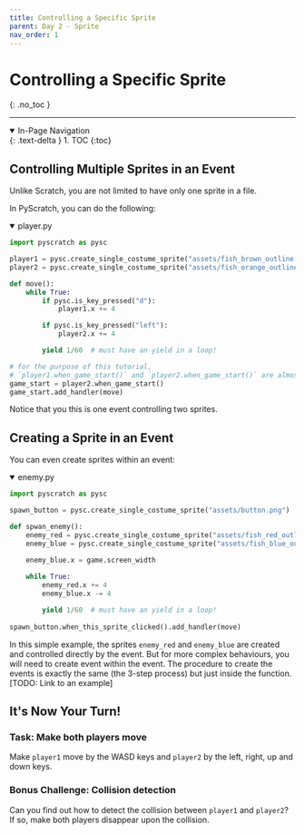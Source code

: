 ```yaml
---
title: Controlling a Specific Sprite
parent: Day 2 - Sprite
nav_order: 1
---
```

# Controlling a Specific Sprite
{: .no_toc }

---
<details open markdown="block">
  <summary>
    In-Page Navigation
  </summary>
  {: .text-delta }
1. TOC
{:toc}
</details>


## Controlling Multiple Sprites in an Event
Unlike Scratch, you are not limited to have only one sprite in a file. 

In PyScratch, you can do the following: 

<details open markdown="block">
  <summary>
    player.py 
  </summary>

```python 
import pyscratch as pysc

player1 = pysc.create_single_costume_sprite("assets/fish_brown_outline.png")
player2 = pysc.create_single_costume_sprite("assets/fish_orange_outline.png")

def move(): 
    while True:
        if pysc.is_key_pressed("d"):  
            player1.x += 4   

        if pysc.is_key_pressed("left"):  
            player2.x += 4   

        yield 1/60  # must have an yield in a loop! 

# for the purpose of this tutorial, 
# `player1.when_game_start()` and `player2.when_game_start()` are almost the same. 
game_start = player2.when_game_start()  
game_start.add_handler(move) 

```


</details>

Notice that you this is one event controlling two sprites. 


## Creating a Sprite in an Event 
You can even create sprites within an event: 

<details open markdown="block">
  <summary>
    enemy.py 
  </summary>
  
```python 
import pyscratch as pysc

spawn_button = pysc.create_single_costume_sprite("assets/button.png")

def spwan_enemy(): 
    enemy_red = pysc.create_single_costume_sprite("assets/fish_red_outline.png")
    enemy_blue = pysc.create_single_costume_sprite("assets/fish_blue_outline.png")

    enemy_blue.x = game.screen_width 
    
    while True:
        enemy_red.x += 4
        enemy_blue.x -= 4

        yield 1/60  # must have an yield in a loop! 
    
spawn_button.when_this_sprite_clicked().add_handler(move) 

```
</details>


In this simple example, the sprites `enemy_red` and `enemy_blue` are created and controlled directly by the event. But for more complex behaviours, you will need to create event within the event. The procedure to create the events is exactly the same (the 3-step process) but just inside the function. [TODO: Link to an example]



## It's Now Your Turn!

### Task: Make both players move
Make `player1` move by the WASD keys and `player2` by the left, right, up and down keys.



### Bonus Challenge: Collision detection
Can you find out how to detect the collision between `player1` and `player2`?  
If so, make both players disappear upon the collision.
